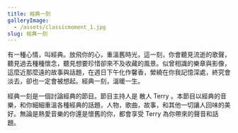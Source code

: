 ```yaml
---
title: 經典一刻
galleryImage:
  - /assets/classicmoment_1.jpg
slug: 經典一刻
---
```


有一種心情，叫經典。放飛你的心，重溫舊時光，這一刻，你會聽見流逝的歌聲，聽見過去種種懷念，聽見想要珍惜卻來不及收藏的風景。似曾相識的樂章與影像，這麼近那麼遠的故事與話題，在週日下午化作馨香，縈繞在你我記憶深處，終究會淡去，卻也一定會被想起。經典一刻，溫暖一生。

經典一刻是一個討論經典的節目。節目主持人是 散人 Terry 。本節目以經典的音樂，和你細細重溫各種經典的話題，人物，歌曲，故事，和其他一切讓人回味的美好。無論是熱愛音樂的你還是懷舊的你，都會享受 Terry 為你帶來的聲音和話題。
